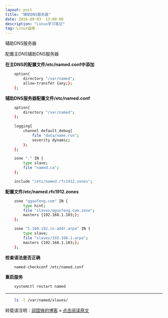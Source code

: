 ```yaml
---
layout: post
title: "辅助DNS服务器"
date: 2016-09-03  13:00:00
description: "Linux学习笔记"
tag: Linux运维
---
```


辅助DNS服务器

配置主DNS辅助DNS服务器

**在主DNS的配置文件/etc/named.conf中添加**
```bash
	option{
		directory "/var/named";
		allow-transfer {any;};
	};
```
**辅助DNS服务器配置文件/etc/named.conf**
```bash
	option{
		directory "/var/named";
	};
	
	logging{
		channel default_debug{
			file "data/name.run";
			severity dynamic;
		};
	};

	zone "." IN {
		type slave;
		file "named.ca";
	};

	include "/etc/named.rfc1912.zones";
```
**配置文件/etc/named.rfc1912.zones**
```bash
	zone "qguofeng.com" IN {
		type hint;
		file "slaves/qguofeng.com.zone";
		masters {192.168.1.103;};
	};

	zone "1.168.192.in-addr.arpa" IN {
		type slave;
		file "slaves/192.168.1.arpa";
		masters {192.168.1.103;};
	};
```
**检查语法是否正确**
```bash
	named-checkconf /etc/named.conf	
```
**重启服务**
```bash
	systemctl restart named
```
** **
```bash
	ls -l /var/named/slaves/
```
转载请注明：[邱国锋的博客](http://qiuguofeng.com) » [点击阅读原文](http://qiuguofeng.com/2016/09/辅助DNS服务器/)
